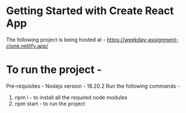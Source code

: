 # Getting Started with Create React App
The following project is being hosted at - https://weekday-assignment-clone.netlify.app/

# To run the project - 
Pre-requisites - 
Nodejs version - 18.20.2
Run the following commands -
1. npm i - to install all the required node modules
2. npm start - to run the project
